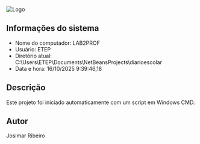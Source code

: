 ![Logo](https://svgdogs.com/wp-content/uploads/2021/09/soncu-copy-212-510x510.jpg) 
## Informações do sistema 
- Nome do computador: LAB2PROF 
- Usuário: ETEP 
- Diretório atual: C:\Users\ETEP\Documents\NetBeansProjects\diarioescolar 
- Data e hora: 16/10/2025  9:39:46,18 
 
## Descrição 
Este projeto foi iniciado automaticamente com um script em Windows CMD. 
 
## Autor 
Josimar Ribeiro 
 

